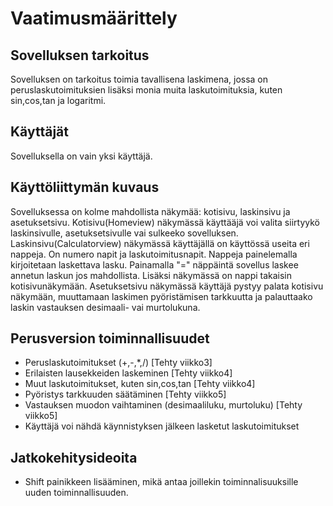 # Vaatimusmäärittely

## Sovelluksen tarkoitus

Sovelluksen on tarkoitus toimia tavallisena laskimena, jossa on peruslaskutoimituksien lisäksi monia muita laskutoimituksia, kuten sin,cos,tan ja logaritmi.

## Käyttäjät

Sovelluksella on vain yksi käyttäjä. 


## Käyttöliittymän kuvaus

Sovelluksessa on kolme mahdollista näkymää: kotisivu, laskinsivu ja asetuksetsivu. Kotisivu(Homeview) näkymässä käyttääjä voi valita siirtyykö laskinsivulle, asetuksetsivulle vai sulkeeko sovelluksen. Laskinsivu(Calculatorview) näkymässä käyttäjällä on käyttössä useita eri nappeja. On numero napit ja laskutoimitusnapit. Nappeja painelemalla kirjoitetaan laskettava lasku. Painamalla "=" näppäintä sovellus laskee annetun laskun jos mahdollista. Lisäksi näkymässä on nappi takaisin kotisivunäkymään. Asetuksetsivu näkymässä käyttäjä pystyy palata kotisivu näkymään, muuttamaan laskimen pyöristämisen tarkkuutta ja palauttaako laskin vastauksen desimaali- vai murtolukuna. 


## Perusversion toiminnallisuudet

- Peruslaskutoimitukset (+,-,*,/) [Tehty viikko3]
- Erilaisten lausekkeiden laskeminen [Tehty viikko4]
- Muut laskutoimitukset, kuten sin,cos,tan [Tehty viikko4]
- Pyöristys tarkkuuden säätäminen [Tehty viikko5]
- Vastauksen muodon vaihtaminen (desimaaliluku, murtoluku) [Tehty viikko5]
- Käyttäjä voi nähdä käynnistyksen jälkeen lasketut laskutoimitukset

## Jatkokehitysideoita

- Shift painikkeen lisääminen, mikä antaa joillekin toiminnalisuuksille uuden toiminnallisuuden. 

